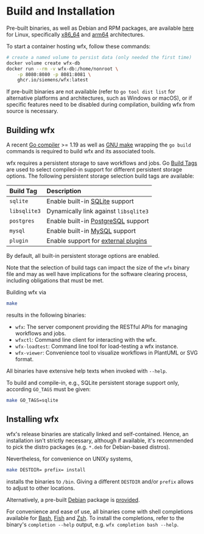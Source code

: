 # Build and Installation

Pre-built binaries, as well as Debian and RPM packages, are available [here](https://github.com/siemens/wfx/releases) for Linux, specifically [x86_64](https://github.com/golang/go/wiki/MinimumRequirements#amd64) and [arm64](https://github.com/golang/go/wiki/MinimumRequirements#arm64) architectures.

To start a container hosting wfx, follow these commands:

```bash
# create a named volume to persist data (only needed the first time)
docker volume create wfx-db
docker run --rm -v wfx-db:/home/nonroot \
    -p 8080:8080 -p 8081:8081 \
    ghcr.io/siemens/wfx:latest
```

If pre-built binaries are not available (refer to `go tool dist list` for alternative platforms and architectures, such
as Windows or macOS), or if specific features need to be disabled during compilation, building wfx from source is
necessary.

## Building wfx

A recent [Go compiler](https://go.dev/) >= 1.19 as well as [GNU make](https://www.gnu.org/software/make/) wrapping the `go build` commands is required to build wfx and its associated tools.

wfx requires a persistent storage to save workflows and jobs.
Go [Build Tags](https://pkg.go.dev/go/build) are used to select compiled-in support for different persistent storage options.
The following persistent storage selection build tags are available:

| Build Tag    | Description                                                      |
| :----------- | :--------------------------------------------------------------- |
| `sqlite`     | Enable built-in [SQLite](https://www.sqlite.org/) support        |
| `libsqlite3` | Dynamically link against `libsqlite3`                            |
| `postgres`   | Enable built-in [PostgreSQL](https://www.postgresql.org) support |
| `mysql`      | Enable built-in [MySQL](https://www.mysql.com/) support          |
| `plugin`     | Enable support for [external plugins](operations.md#Plugins)     |

By default, all built-in persistent storage options are enabled.

Note that the selection of build tags can impact the size of the `wfx` binary file and may as well have implications for the software clearing process, including obligations that must be met.

Building wfx via

```bash
make
```

results in the following binaries:

- `wfx`: The server component providing the RESTful APIs for managing workflows and jobs.
- `wfxctl`: Command line client for interacting with the wfx.
- `wfx-loadtest`: Command line tool for load-testing a wfx instance.
- `wfx-viewer`: Convenience tool to visualize workflows in PlantUML or SVG format.

All binaries have extensive help texts when invoked with `--help`.

To build and compile-in, e.g., SQLite persistent storage support only, according `GO_TAGS` must be given:

```bash
make GO_TAGS=sqlite
```

## Installing wfx

wfx's release binaries are statically linked and self-contained.
Hence, an installation isn't strictly necessary, although if available, it's recommended to pick the distro packages (e.g. `*.deb` for Debian-based distros).

Nevertheless, for convenience on UNIXy systems,

```bash
make DESTDIR= prefix= install
```

installs the binaries to `/bin`.
Giving a different `DESTDIR` and/or `prefix` allows to adjust to other locations.

Alternatively, a pre-built [Debian](https://www.debian.org) package is [provided](https://github.com/siemens/wfx/releases).

For convenience and ease of use, all binaries come with shell completions available for [Bash](https://www.gnu.org/software/bash/), [Fish](https://fishshell.com) and [Zsh](https://www.zsh.org).
To install the completions, refer to the binary's `completion --help` output, e.g. `wfx completion bash --help`.
